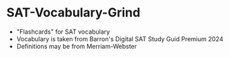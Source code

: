 # SAT-Vocabulary-Grind
* "Flashcards" for SAT vocabulary
* Vocabulary is taken from Barron's Digital SAT Study Guid Premium 2024
* Definitions may be from Merriam-Webster
